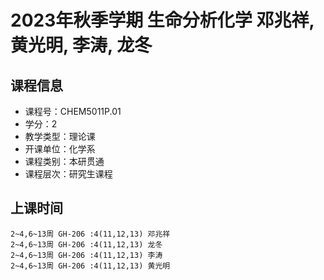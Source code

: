# 2023年秋季学期 生命分析化学 邓兆祥, 黄光明, 李涛, 龙冬






## 课程信息

- 课程号：CHEM5011P.01
- 学分：2
- 教学类型：理论课
- 开课单位：化学系
- 课程类别：本研贯通
- 课程层次：研究生课程

## 上课时间

```
2~4,6~13周 GH-206 :4(11,12,13) 邓兆祥
2~4,6~13周 GH-206 :4(11,12,13) 龙冬
2~4,6~13周 GH-206 :4(11,12,13) 李涛
2~4,6~13周 GH-206 :4(11,12,13) 黄光明
```

